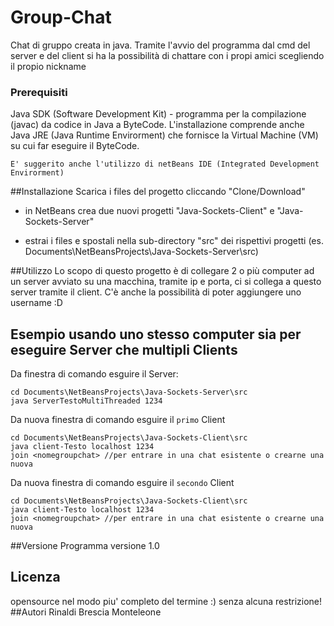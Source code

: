 # Group-Chat
Chat di gruppo creata in java.
Tramite l'avvio del programma dal cmd del server e del client si ha la possibilità di chattare con i propi amici scegliendo il propio nickname

### Prerequisiti
Java SDK (Software Development Kit) - programma per la compilazione (javac) da codice in Java a ByteCode. L'installazione comprende anche Java JRE (Java Runtime Envirorment) che fornisce la Virtual Machine (VM) su cui far eseguire il ByteCode.
```
E' suggerito anche l'utilizzo di netBeans IDE (Integrated Development Envirorment)
```

##Installazione
Scarica i files del progetto cliccando "Clone/Download"
* in NetBeans crea due nuovi progetti "Java-Sockets-Client" e "Java-Sockets-Server"

* estrai i files e spostali nella sub-directory "src" dei rispettivi progetti (es. Documents\NetBeansProjects\Java-Sockets-Server\src)

##Utilizzo
Lo scopo di questo progetto è di collegare 2 o più computer ad un server avviato su una macchina,
tramite ip e porta, ci si collega a questo server tramite il client.
C'è anche la possibilità di poter aggiungere uno username :D

## Esempio usando uno stesso computer sia per eseguire Server che multipli Clients
Da finestra di comando esguire il Server:
```
cd Documents\NetBeansProjects\Java-Sockets-Server\src
java ServerTestoMultiThreaded 1234
```
Da nuova finestra di comando esguire il ```primo``` Client
```
cd Documents\NetBeansProjects\Java-Sockets-Client\src
java client-Testo localhost 1234
join <nomegroupchat> //per entrare in una chat esistente o crearne una nuova
```
Da nuova finestra di comando esguire il ```secondo``` Client
```
cd Documents\NetBeansProjects\Java-Sockets-Client\src
java client-Testo localhost 1234
join <nomegroupchat> //per entrare in una chat esistente o crearne una nuova
```

##Versione Programma
versione 1.0


## Licenza
opensource nel modo piu' completo del termine :) senza alcuna restrizione!
##Autori 
Rinaldi Brescia Monteleone
